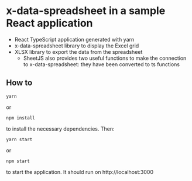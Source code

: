 # x-data-spreadsheet in a sample React application

- React TypeScript application generated with yarn
- x-data-spreadsheet library to display the Excel grid
- XLSX library to export the data from the spreadsheet
    - SheetJS also provides two useful functions to make the connection to x-data-spreadsheet: they have been converted to ts functions

## How to

```
yarn
```

or 

```
npm install
```

to install the necessary dependencies. Then:

```
yarn start
```

or

```
npm start
```

to start the application. It should run on http://localhost:3000